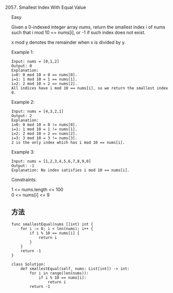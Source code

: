 2057. Smallest Index With Equal Value


Easy


Given a 0-indexed integer array nums, return the smallest index i of nums such that i mod 10 == nums[i], or -1 if such index does not exist.

x mod y denotes the remainder when x is divided by y.

 

Example 1:

```
Input: nums = [0,1,2]
Output: 0
Explanation: 
i=0: 0 mod 10 = 0 == nums[0].
i=1: 1 mod 10 = 1 == nums[1].
i=2: 2 mod 10 = 2 == nums[2].
All indices have i mod 10 == nums[i], so we return the smallest index 0.
```

Example 2:

```
Input: nums = [4,3,2,1]
Output: 2
Explanation: 
i=0: 0 mod 10 = 0 != nums[0].
i=1: 1 mod 10 = 1 != nums[1].
i=2: 2 mod 10 = 2 == nums[2].
i=3: 3 mod 10 = 3 != nums[3].
2 is the only index which has i mod 10 == nums[i].
```

Example 3:

```
Input: nums = [1,2,3,4,5,6,7,8,9,0]
Output: -1
Explanation: No index satisfies i mod 10 == nums[i].
```

Constraints:

1 <= nums.length <= 100   
0 <= nums[i] <= 9


## 方法


```
func smallestEqual(nums []int) int {
    for i := 0; i < len(nums); i++ {
        if i % 10 == nums[i] {
            return i
        }
    }
    return -1
}
```


```
class Solution:
    def smallestEqual(self, nums: List[int]) -> int:
        for i in range(len(nums)):
            if i % 10 == nums[i]:
                return i
        return -1

```